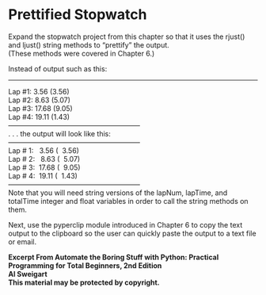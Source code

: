 
# Prettified Stopwatch

Expand the stopwatch project from this chapter so that it uses the rjust() and ljust() string methods to “prettify” the output.  
(These methods were covered in Chapter 6.)

Instead of output such as this:  
***  
Lap #1: 3.56 (3.56)  
Lap #2: 8.63 (5.07)  
Lap #3: 17.68 (9.05)  
Lap #4: 19.11 (1.43)  
———————————————————   
. . . the output will look like this:  
———————————————————  
Lap # 1:   3.56 (  3.56)  
Lap # 2:   8.63 (  5.07)  
Lap # 3:  17.68 (  9.05)  
Lap # 4:  19.11 (  1.43)  
———————————————————  
Note that you will need string versions of the lapNum, lapTime, and totalTime integer and float variables in order to call the string methods on them.

Next, use the pyperclip module introduced in Chapter 6 to copy the text output to the clipboard so the user can quickly paste the output to a text file or email.

**Excerpt From Automate the Boring Stuff with Python: Practical Programming for Total Beginners, 2nd Edition  
Al Sweigart  
This material may be protected by copyright.**